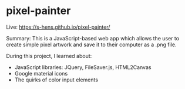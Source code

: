 # pixel-painter

Live: https://s-hens.github.io/pixel-painter/

Summary: This is a JavaScript-based web app which allows the user to create simple pixel artwork and save it to their computer as a .png file.

During this project, I learned about: 
- JavaScript libraries: JQuery, FileSaver.js, HTML2Canvas
- Google material icons
- The quirks of color input elements
